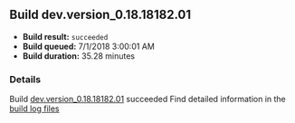 ## Build dev.version_0.18.18182.01
- **Build result:** `succeeded`
- **Build queued:** 7/1/2018 3:00:01 AM
- **Build duration:** 35.28 minutes
### Details
Build [dev.version_0.18.18182.01](https://winappstudio.visualstudio.com/web/build.aspx?pcguid=a4ef43be-68ce-4195-a619-079b4d9834c2&builduri=vstfs%3a%2f%2f%2fBuild%2fBuild%2f25952) succeeded
Find detailed information in the [build log files](https://uwpctdiags.blob.core.windows.net/buildlogs/dev.version_0.18.18182.01_logs.zip)
